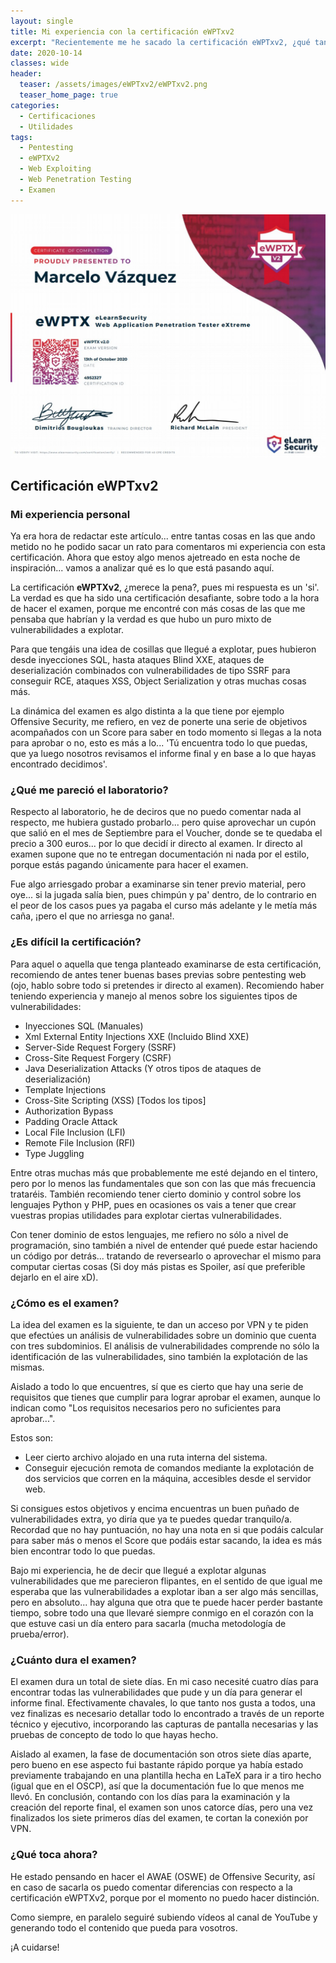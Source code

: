 ```yaml
---
layout: single
title: Mi experiencia con la certificación eWPTxv2
excerpt: "Recientemente me he sacado la certificación eWPTxv2, ¿qué tan difícil es?, ¿merece la pena pagar por esta certificación?"
date: 2020-10-14
classes: wide
header:
  teaser: /assets/images/eWPTxv2/eWPTxv2.png
  teaser_home_page: true
categories:
  - Certificaciones
  - Utilidades
tags:
  - Pentesting
  - eWPTXv2
  - Web Exploiting
  - Web Penetration Testing
  - Examen
---
```


<p align="center">
<img src="/assets/images/eWPTxv2/eWPTxv2.jpeg">
</p>

## Certificación eWPTxv2

### Mi experiencia personal

Ya era hora de redactar este artículo... entre tantas cosas en las que ando metido no he podido sacar un rato para comentaros mi experiencia con esta certificación. Ahora que estoy algo menos ajetreado en esta noche de inspiración... vamos a analizar qué es lo que está pasando aquí. 

La certificación **eWPTXv2**, ¿merece la pena?, pues mi respuesta es un 'si'. La verdad es que ha sido una certificación desafiante, sobre todo a la hora de hacer el examen, porque me encontré con más cosas de las que me pensaba que habrían y la verdad es que hubo un puro mixto de vulnerabilidades a explotar. 

Para que tengáis una idea de cosillas que llegué a explotar, pues hubieron desde inyecciones SQL, hasta ataques Blind XXE, ataques de deserialización combinados con vulnerabilidades de tipo SSRF para conseguir RCE, ataques XSS, Object Serialization y otras muchas cosas más. 

La dinámica del examen es algo distinta a la que tiene por ejemplo Offensive Security, me refiero, en vez de ponerte una serie de objetivos acompañados con un Score para saber en todo momento si llegas a la nota para aprobar o no, esto es más a lo... 'Tú encuentra todo lo que puedas, que ya luego nosotros revisamos el informe final y en base a lo que hayas encontrado decidimos'.

### ¿Qué me pareció el laboratorio?

Respecto al laboratorio, he de deciros que no puedo comentar nada al respecto, me hubiera gustado probarlo... pero quise aprovechar un cupón que salió en el mes de Septiembre para el Voucher, donde se te quedaba el precio a 300 euros... por lo que decidí ir directo al examen. Ir directo al examen supone que no te entregan documentación ni nada por el estilo, porque estás pagando únicamente para hacer el examen. 

Fue algo arriesgado probar a examinarse sin tener previo material, pero oye... si la jugada salía bien, pues chimpún y pa' dentro, de lo contrario en el peor de los casos pues ya pagaba el curso más adelante y le metía más caña, ¡pero el que no arriesga no gana!.

### ¿Es difícil la certificación?

Para aquel o aquella que tenga planteado examinarse de esta certificación, recomiendo de antes tener buenas bases previas sobre pentesting web (ojo, hablo sobre todo si pretendes ir directo al examen). Recomiendo haber teniendo experiencia y manejo al menos sobre los siguientes tipos de vulnerabilidades:

* Inyecciones SQL (Manuales)
* Xml External Entity Injections XXE (Incluido Blind XXE)
* Server-Side Request Forgery (SSRF)
* Cross-Site Request Forgery (CSRF)
* Java Deserialization Attacks (Y otros tipos de ataques de deserialización)
* Template Injections
* Cross-Site Scripting (XSS)  [Todos los tipos]
* Authorization Bypass
* Padding Oracle Attack
* Local File Inclusion (LFI)
* Remote File Inclusion (RFI)
* Type Juggling

Entre otras muchas más que probablemente me esté dejando en el tintero, pero por lo menos las fundamentales que son con las que más frecuencia trataréis. También recomiendo tener cierto dominio y control sobre los lenguajes Python y PHP, pues en ocasiones os vais a tener que crear vuestras propias utilidades para explotar ciertas vulnerabilidades.

Con tener dominio de estos lenguajes, me refiero no sólo a nivel de programación, sino también a nivel de entender qué puede estar haciendo un código por detrás... tratando de reversearlo o aprovechar el mismo para computar ciertas cosas (Si doy más pistas es Spoiler, así que preferible dejarlo en el aire xD).

### ¿Cómo es el examen?

La idea del examen es la siguiente, te dan un acceso por VPN y te piden que efectúes un análisis de vulnerabilidades sobre un dominio que cuenta con tres subdominios. El análisis de vulnerabilidades comprende no sólo la identificación de las vulnerabilidades, sino también la explotación de las mismas.

Aislado a todo lo que encuentres, sí que es cierto que hay una serie de requisitos que tienes que cumplir para lograr aprobar el examen, aunque lo indican como "Los requisitos necesarios pero no suficientes para aprobar...". 

Estos son:

* Leer cierto archivo alojado en una ruta interna del sistema.
* Conseguir ejecución remota de comandos mediante la explotación de dos servicios que corren en la máquina, accesibles desde el servidor web.

Si consigues estos objetivos y encima encuentras un buen puñado de vulnerabilidades extra, yo diría que ya te puedes quedar tranquilo/a. Recordad que no hay puntuación, no hay una nota en si que podáis calcular para saber más o menos el Score que podáis estar sacando, la idea es más bien encontrar todo lo que puedas.

Bajo mi experiencia, he de decir que llegué a explotar algunas vulnerabilidades que me parecieron flipantes, en el sentido de que igual me esperaba que las vulnerabilidades a explotar iban a ser algo más sencillas, pero en absoluto... hay alguna que otra que te puede hacer perder bastante tiempo, sobre todo una que llevaré siempre conmigo en el corazón con la que estuve casi un día entero para sacarla (mucha metodología de prueba/error).

### ¿Cuánto dura el examen?

El examen dura un total de siete días. En mi caso necesité cuatro días para encontrar todas las vulnerabilidades que pude y un día para generar el informe final. Efectivamente chavales, lo que tanto nos gusta a todos, una vez finalizas es necesario detallar todo lo encontrado a través de un reporte técnico y ejecutivo, incorporando las capturas de pantalla necesarias y las pruebas de concepto de todo lo que hayas hecho.

Aislado al examen, la fase de documentación son otros siete días aparte, pero bueno en ese aspecto fui bastante rápido porque ya había estado previamente trabajando en una plantilla hecha en LaTeX para ir a tiro hecho (igual que en el OSCP), así que la documentación fue lo que menos me llevó. En conclusión, contando con los días para la examinación y la creación del reporte final, el examen son unos catorce días, pero una vez finalizados los siete primeros días del examen, te cortan la conexión por VPN.

### ¿Qué toca ahora?

He estado pensando en hacer el AWAE (OSWE) de Offensive Security, así en caso de sacarla os puedo comentar diferencias con respecto a la certificación eWPTXv2, porque por el momento no puedo hacer distinción.

Como siempre, en paralelo seguiré subiendo vídeos al canal de YouTube y generando todo el contenido que pueda para vosotros.

¡A cuidarse!


